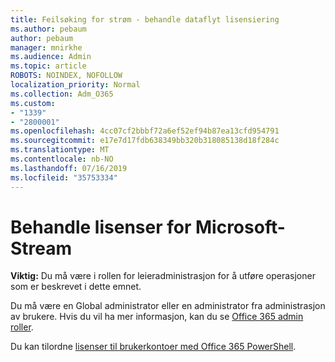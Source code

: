 ```yaml
---
title: Feilsøking for strøm - behandle dataflyt lisensiering
ms.author: pebaum
author: pebaum
manager: mnirkhe
ms.audience: Admin
ms.topic: article
ROBOTS: NOINDEX, NOFOLLOW
localization_priority: Normal
ms.collection: Adm_O365
ms.custom:
- "1339"
- "2800001"
ms.openlocfilehash: 4cc07cf2bbbf72a6ef52ef94b87ea13cfd954791
ms.sourcegitcommit: e17e7d17fdb638349bb320b318085138d18f284c
ms.translationtype: MT
ms.contentlocale: nb-NO
ms.lasthandoff: 07/16/2019
ms.locfileid: "35753334"
---
```

# <a name="managing-microsoft-stream-licenses"></a>Behandle lisenser for Microsoft-Stream

**Viktig:** Du må være i rollen for leieradministrasjon for å utføre operasjoner som er beskrevet i dette emnet.

Du må være en Global administrator eller en administrator fra administrasjon av brukere. Hvis du vil ha mer informasjon, kan du se [Office 365 admin roller](https://support.office.com/article/About-Office-365-admin-roles-da585eea-f576-4f55-a1e0-87090b6aaa9d).

Du kan tilordne [lisenser til brukerkontoer med Office 365 PowerShell](https://go.microsoft.com/fwlink/p/?linkid=850410).
